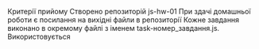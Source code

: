 Критерії прийому Створено репозиторій js-hw-01 При здачі домашньої роботи є
посилання на вихідні файли в репозиторії Кожне завдання виконано в окремому
файлі з іменем task-номер_завдання.js. Використовується

<script type="module">для відкриття коду завдання в окремій області видимості та
уникнення конфліктів імен ідентифікаторів. Назва зміних зрозумілі, описують
сутність Код відформатований за допомогою Prettier

Завдання 1 
Обяви дві зміних, які зберігають назву та ціну товару: nameиprice
Присвой змінним наступним характеристикам товару (зразу при об'явленні) назва:
Генератор захисного поля ціна: 1000 Використовуючи шаблонний рядок, виведений в
консоль інформації про товар, вийде: 'Обрано «Генератор», ціна за
одиницю 1000 кредитів'. Присвой товар нову ціну - 2000 Використовуючи шаблонну
строку, виведену в консоль інформації про товар, вийде: 'Обрано «Генератор», ціна за одиницю 2000 кредітов'. 

Задание 2 
Напишіть скрипт перевірки кількості товарів на складі. Є змінні total (кількість товарів на
складі) і ordered(єдиний товар на замовлення).

Зрівняти ці значення і за результатами вивести:

Якщо в замовленні вказано число, що перевищує кількість товарів на складі, то
виведіть повідомлення "На складе недостаточно твоаров!". В другому випадку
виводи повідомлення "Заказ оформлен, с вами свяжется менеджер". Перевірте
працездатність коду з різними значеннями змінної ordered, наприклад 20, 80і 130.

const total = 100; const ordered = 50; Задание 3 Напишіть скрипт, що імітує
авторизацію адміністратора в панелі управління.

Є змінна, messageв якій буде записано повідомлення про результат. При
завантаженні сторінки у користувача запитується пароль через prompt:

Якщо нажали Cancel, записати в messageстроку'Отменено пользователем!' У
протилежному випадку, якщо введено пароль, який відповідає зі значенням
константи ADMIN_PASSWORD, запишіть у messageрядку'Добро пожаловать!' У
протилежному випадку, якщо ні одна з попередніх умов не виконалася, запишіть у
messageрядку'Доступ запрещен, неверный пароль!' Після всіх перевірок вивести
alertзначення змінної message. const ADMIN_PASSWORD = 'jqueryismyjam'; let
message; Задание 4 На 23580рахунок користувача є кредити, значення яких
зберігається в змінній credits(створення і присвій). Користувач вирішує купити
ремонтних дроїдів, які стоять по 3000кредитах за штуку. Ціна одного дроїда
зберігається в змінній pricePerDroid(создай і присвій).

При посещении сторінки, використовуючи prompt, необхідно запитати кількість
дроїдів, які користувач хоче купити і зберегти в змінну.

Напишіть скрипт, який:

Якщо в promptбула нажата кнопка Cancel, виведе повідомлення в консоль 'Отменено
пользователем!'. У протилежному випадку розраховує загальну ціну заказа і
зберігає в змінній totalPrice. Перевіряє, чи зможе користувач оплатити
замовлення: якщо сума до оплати перевищує кількість кредитів на рахунок, виводи
в консоль повідомлення 'Недостаточно средств на счету!'. в противном случае
необходимо почитать остаток кредитов на счету и вывести сообщение 'Вы купили
[число] дроидов, на счету осталось [число] кредитов.'. Задание 5 Користувач може
оформити доставку товару до себе в країну, вказавши її при відвідуванні сторінки
в prompt. Учти, користувач може ввести ім'я країни не тільки буквами нижнього
реєстру, а до прикладу 'кИтАЙ'.

Напишіть скрипт, який виводить повідомлення про вартість доставки у вказану
країну. Обязательно используй switch. Формат повідомлення: 'Доставка в [страна]
будет стоить [цена] кредитов'.

Но доставка не входить, якщо зазначеної країни немає в списку, то виводи в
alertповідомлення 'В вашей стране доставка не доступна'.

Нижче наведено список країн і вартість доставки.

Китай - 100 кредитів Чилі - 250 кредитів Австралія - ​​170 кредитів Індія - 80
кредитів Ямайка - 120 кредитів Задание 6 Напишіть скрипт, який просить
відвідувача ввести число в цю порцію prompt, поки відвідувач наведе, Cancelі
кожен раз додає введене значення до загальної суми.

При завантаженні сторінки користувачеві пропонується promptввести число. Ввід
додається до значення змінної total. Операція введення числа продовжується до
тих пор, поки користувач не натисне кнопку Cancelв prompt. Після того як
користувач припинив ввод нажав кнопку Cancel, alertпоказати зі строкою 'Общая
сумма чисел равна [сумма]'. 🔔Делать перевірку того, що обліковий запис має саме
число, а не довільний набір символів, не потрібно. Якщо хочеш, у разі
некоректного введення, показуй alertз текстом 'Было введено не число, попробуйте
еще раз', при цьому результат promptплюсувати до загальної суми не потрібно,
після чого знову користувачеві пропонується ввести число в запит.

let input; let total = 0;
